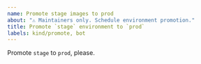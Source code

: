 ```yaml
---
name: Promote stage images to prod
about: "⚠ Maintainers only. Schedule environment promotion."
title: Promote `stage` environment to `prod`
labels: kind/promote, bot
---
```


Promote `stage` to `prod`, please.

